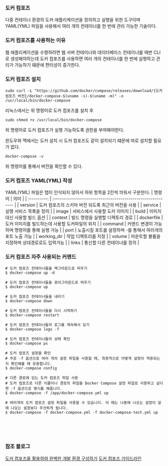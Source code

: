 ### 도커 컴포즈
다중 컨테이너 환경의 도커 애플리케이션을 정의하고 실행을 위한 도구이며 YAML(YML) 파일을 사용해서 여러 개의 컨테이너를 한 번에 관리 가능한 기술이다.

### 도커 컴포즈를 사용하는 이유
웹 애플리케이션을 수행하려면 웹 서버 컨테이너와 데이터베이스 컨테이너를 매번 CLI로 생성해야하는데 도커 컴포즈를 사용하면 여러 개의 컨테이너를 한 번에 실행하고 관리가 가능하기 떄문에 편리성이 증가한다.

### 도커 컴포즈 설치
~~~
sudo curl -L "https://github.com/docker/compose/releases/download/{도커 컴포즈 버전}/docker-compose-$(uname -s)-$(uname -m)" -o /usr/local/bin/docker-compose
~~~
리눅스에서는 위 명령어로 도커 컴포즈를 설치 후
~~~
sudo chmod +x /usr/local/bin/docker-compose
~~~
위 명령어로 도커 컴포즈가 실행 가능하도록 권한을 부여해야한다.

윈도우와 맥에서는 도커 설치 시 도커 컴포즈도 같이 설치되기 떄문에 따로 설치할 필요가 없다. 
~~~
docker-compose -v
~~~
위 명령어를 통해서 버전을 확인할 수 있다.

### 도커 컴포즈 YAML(YML) 작성
YAML(YML) 파일은 탭이 인식되지 않아서 하위 항목을 2칸씩 띄워서 구분한다.
|   명령어    | 의미                                                        |
| :---------: | :---------------------------------------------------------- |
|   version   | 도커 컴포즈의 스키마 버전 되도록 최근의 버전을 사용         |
|   service   | 실행 서비스 목록을 정의                                     |
|    image    | 서비스에서 사용할 도커 이미지                               |
|    build    | 이미지 대신 사용할 빌드 옵션                                |
|   context   | 빌드 명령을 실행할 디렉토리 경로                            |
| dockerfile  | 도커 이미지를 빌드하는데 사용할 도커파일의 위치             |
|   command   | 커맨드 변경이 가능하며 명령어를 통해 실행 가능              |
|    port     | 노출시킬 포트를 설정하며 -를 통해서 여러개의 포트 노출 가능 |
| working_dir | 작업 디렉토리를 지정                                        |
|   volume    | 마운트할 볼륨을 지정하며 상대경로로도 입력가능              |
|    links    | 통신할 다른 컨테이너를 정의                                 |

### 도커 컴포즈 자주 사용되는 커맨드
~~~
# 도커 컴포즈 컨테이너들을 백그라운드로 띄우기
$ docker-compose up -d
 
# 도커 컴포즈 컨테이너들을 포어그라운드로 띄우기
$ docker-compose up
 
# 도커 컴포즈 컨테이너들을 내리기
$ docker-compose down
 
# 도커 컴포즈 컨테이너들을 다시 시작하기
$ docker-compose restart
 
# 도커 컴포즈 컨테이너들의 로그를 계속해서 읽기
$ docker-compose logs -f
 
# 도커 컴포즈 컨테이너들의 상태 확인
$ docker-compose ps
 
# 도커 컴포즈 설정을 확인
# 주로 -f 옵션으로 여러 개의 설정 파일을 사용할 때, 최종적으로 어떻게 설정이 적용되는지 확인해볼 때 유용합니다.
$ docker-compose config
 
# 다른 경로에 있는 도커 컴포즈 파일 사용
# 도커 컴포즈로 다른 이름이나 경로의 파일을 Docker Compose 설정 파일로 사용하고 싶다면 -f 옵션으로 명시를 해줍니다.
$ docker-compose -f /app/docker-compose.yml up

# 여러개의 도커 컴포즈 설정 파일을 사용할 수 있습니다. 이 때는 나중에 나오는 설정이 앞에 나오는 설정보다 우선하게 됩니다.
$ docker-compose -f docker-compose.yml -f docker-compose-test.yml up
~~~

<br>
<br>
<br>

### 참조 블로그
[도커 컴포즈를 활용하여 완벽한 개발 환경 구성하기](https://www.44bits.io/ko/post/almost-perfect-development-environment-with-docker-and-docker-compose#docker-compose.yml-%ED%8C%8C%EC%9D%BC)
[도커 컴포즈 가이드라인](https://danawalab.github.io/docker/2021/01/13/docker-compose-guideline.html)